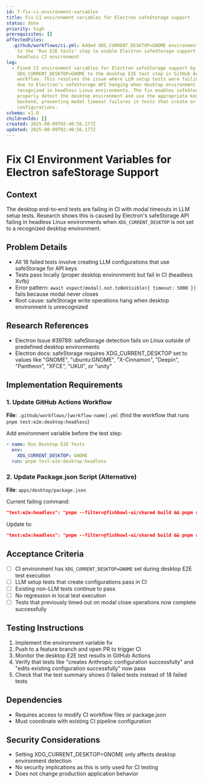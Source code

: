```yaml
---
id: T-fix-ci-environment-variables
title: Fix CI environment variables for Electron safeStorage support
status: done
priority: high
prerequisites: []
affectedFiles:
  .github/workflows/ci.yml: Added XDG_CURRENT_DESKTOP=GNOME environment variable
    to the 'Run E2E tests' step to enable Electron safeStorage support in
    headless CI environment
log:
  - Fixed CI environment variables for Electron safeStorage support by adding
    XDG_CURRENT_DESKTOP=GNOME to the desktop E2E test step in GitHub Actions
    workflow. This resolves the issue where LLM setup tests were failing in CI
    due to Electron's safeStorage API hanging when desktop environment is not
    recognized in headless Linux environments. The fix enables safeStorage to
    properly detect the desktop environment and use the appropriate key storage
    backend, preventing modal timeout failures in tests that create or edit LLM
    configurations.
schema: v1.0
childrenIds: []
created: 2025-08-09T02:40:56.177Z
updated: 2025-08-09T02:40:56.177Z
---
```


# Fix CI Environment Variables for Electron safeStorage Support

## Context

The desktop end-to-end tests are failing in CI with modal timeouts in LLM setup tests. Research shows this is caused by Electron's safeStorage API failing in headless Linux environments when `XDG_CURRENT_DESKTOP` is not set to a recognized desktop environment.

## Problem Details

- All 18 failed tests involve creating LLM configurations that use safeStorage for API keys
- Tests pass locally (proper desktop environment) but fail in CI (headless Xvfb)
- Error pattern: `await expect(modal).not.toBeVisible({ timeout: 5000 })` fails because modal never closes
- Root cause: safeStorage write operations hang when desktop environment is unrecognized

## Research References

- Electron Issue #39789: safeStorage detection fails on Linux outside of predefined desktop environments
- Electron docs: safeStorage requires XDG_CURRENT_DESKTOP set to values like "GNOME", "ubuntu:GNOME", "X-Cinnamon", "Deepin", "Pantheon", "XFCE", "UKUI", or "unity"

## Implementation Requirements

### 1. Update GitHub Actions Workflow

**File**: `.github/workflows/[workflow-name].yml` (find the workflow that runs `pnpm test:e2e:desktop:headless`)

Add environment variable before the test step:

```yaml
- name: Run Desktop E2E Tests
  env:
    XDG_CURRENT_DESKTOP: GNOME
  run: pnpm test:e2e:desktop:headless
```

### 2. Update Package.json Script (Alternative)

**File**: `apps/desktop/package.json`

Current failing command:

```json
"test:e2e:headless": "pnpm --filter=@fishbowl-ai/shared build && pnpm run build:renderer && pnpm run build:main && (Xvfb :99 -screen 0 1024x768x24 > /dev/null 2>&1 & sleep 2; DISPLAY=:99 playwright test -c ../../tests/desktop/playwright.config.ts)"
```

Update to:

```json
"test:e2e:headless": "pnpm --filter=@fishbowl-ai/shared build && pnpm run build:renderer && pnpm run build:main && (Xvfb :99 -screen 0 1024x768x24 > /dev/null 2>&1 & sleep 2; XDG_CURRENT_DESKTOP=GNOME DISPLAY=:99 playwright test -c ../../tests/desktop/playwright.config.ts)"
```

## Acceptance Criteria

- [ ] CI environment has `XDG_CURRENT_DESKTOP=GNOME` set during desktop E2E test execution
- [ ] LLM setup tests that create configurations pass in CI
- [ ] Existing non-LLM tests continue to pass
- [ ] No regression in local test execution
- [ ] Tests that previously timed out on modal close operations now complete successfully

## Testing Instructions

1. Implement the environment variable fix
2. Push to a feature branch and open PR to trigger CI
3. Monitor the desktop E2E test results in GitHub Actions
4. Verify that tests like "creates Anthropic configuration successfully" and "edits existing configuration successfully" now pass
5. Check that the test summary shows 0 failed tests instead of 18 failed tests

## Dependencies

- Requires access to modify CI workflow files or package.json
- Must coordinate with existing CI pipeline configuration

## Security Considerations

- Setting XDG_CURRENT_DESKTOP=GNOME only affects desktop environment detection
- No security implications as this is only used for CI testing
- Does not change production application behavior
